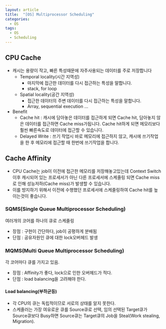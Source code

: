 ```yaml
---
layout: article
title:  "[OS] Multiprocessor Scheduling"
categories:
  - OS
tags:
  - OS
  - Scheduling
---
```


## CPU Cache

- 캐시는 용량이 작고, 빠른 특성때문에 자주사용되는 데이터를 주로 저장합니다
  - Temporal locality(시간 지역성)
    - 마지막에 접근한 데이터를 다시 접근하는 특성을 말합니다.
    - stack, for loop
  - Spatial locality(공간 지역성)
    - 접근한 데이터의 주변 데이터를 다시 접근하는 특성을 말합니다.
    - Array, sequential execution ... 
- Benefit
  - Cache hit : 캐시에 담아놓은 데이터를 접근하게 되면 Cache hit, 담아놓지 않은 데이터를 접근하면 Cache miss가됩니다. Cache hit하게 되면 메모리보다 훨씬 빠른속도로 데이터에 접근할 수 있습니다.
  - Delayed Write : 쓰기 작업시 바로 메모리에 접근하지 않고, 캐시에 쓰기작업을 한 후 메모리에 접근할 때 한번에 쓰기작업을 합니다.

## Cache Affinity

- CPU Cache는 job이 이전에 접근한 메모리를 저장해놓고있는데 Context Switch이후 캐시되어 있는 프로세서가 아닌 다른 프로세서에 스케줄링 되면 Cache miss로 인해 성능저하(Cache miss)가 발생할 수 있습니다.
- 이를 방지하기 위해서 이전에 수행했던 프로세서에 스케줄링하여 Cache hit를 높이는것이 좋습니다.

### SQMS(Single Queue Multiprocessor Scheduling)

여러개의 코어를 하나의 큐로 스케줄링
- 장점 : 구현이 간단하다, job이 공평하게 분배됨
- 단점 : 공유자원인 큐에 대한 lock오버헤드 발생

### MQMS(Multi Queue Multiprocessor Scheduling)

각 코어마다 큐를 가지고 있음.
- 장점 : Affinity가 좋다, lock으로 인한 오버헤드가 적다.
- 단점 : load balancing을 고려해야 한다.

#### Load balancing(부하균등)

- 각 CPU의 큐는 독립적이므로 서로의 상태를 알지 못한다.
- 스케줄러는 가장 여유로운 큐를 Source큐로 선택, 임의 선택된 Target큐가 Source큐보다 Busy하면 Source큐는 Target큐의 Job을 Steal(Work stealing, Migration).


